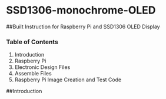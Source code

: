 # SSD1306-monochrome-OLED

##Built Instruction for Raspberry Pi and SSD1306 OLED Display

### Table of Contents

1. Introduction
2. Raspberry Pi 
3. Electronic Design Files
4. Assemble Files
5. Raspberry Pi Image Creation and Test Code



##Introduction
